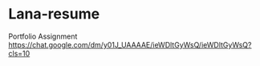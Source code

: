 # Lana-resume
Portfolio Assignment
https://chat.google.com/dm/y01J_UAAAAE/ieWDltGyWsQ/ieWDltGyWsQ?cls=10
